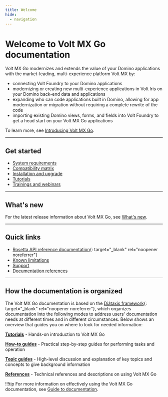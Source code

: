 ```yaml
---
title: Welcome
hide:
  - navigation
---
```


# Welcome to Volt MX Go documentation

Volt MX Go modernizes and extends the value of your Domino applications with the market-leading, multi-experience platform Volt MX by:

- connecting Volt Foundry to your Domino applications
- modernizing or creating new multi-experience applications in Volt Iris on your Domino back-end data and applications
- expanding who can code applications built in Domino, allowing for app modernization or migration without requiring a complete rewrite of the code
- importing existing Domino views, forms, and fields into Volt Foundry to	get a head start on your Volt MX Go applications 

To learn more, see [Introducing Volt MX Go](topicguides/introvoltmxgo.md).

---
## Get started

- [System requirements](tutorials/sysreq.md)
- [Compatibility matrix](references/compatibilitymatrix.md)
- [Installation and upgrade](tutorials/installation.md)
- [Tutorials](tutorials/index.md)
- [Trainings and webinars](tutorials/webinar.md)

---
## What's new

For the latest release information about Volt MX Go, see [What's new](references/whatsnew/whatisnew.md).

---

## Quick links

- [Rosetta API reference documentation](javadoc/index.html){: target="_blank" rel="noopener noreferrer"}
- [Known limitations](references/knownlimitation.md)
- [Support](references/index.md#support)
- [Documentation references](references/index.md#documentation-references)

---
## How the documentation is organized

The Volt MX Go documentation is based on the [Diátaxis framework](https://diataxis.fr/){: target="_blank" rel="noopener noreferrer"}, which organizes documentation into the following modes to address users' documentation needs at different times and in different circumstances. Below shows an overview that guides you on where to look for needed information:

**[Tutorials](tutorials/index.md)** - Hands-on introduction to Volt MX Go

**[How-to guides](howto/index.md)** - Practical step-by-step guides for performing tasks and operation

**[Topic guides](topicguides/index.md)** - High-level discussion and explanation of key topics and concepts to give background information

**[References](references/index.md)** - Technical references and descriptions on using Volt MX Go

!!!tip
    For more information on effectively using the Volt MX Go documentation, see [Guide to documentation](references/docguide.md). 

